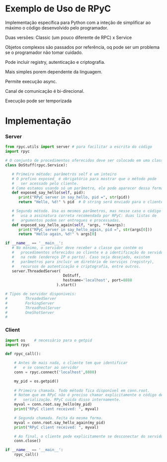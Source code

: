 # Exemplo de Uso de RPyC

Implementação específica para Python com a inteção de simplificar ao máximo o código desenvolvido pelo programador.

Duas versões: Classic (um pouco diferente de RPC) x Service

Objetos complexos são passados por referência, oq pode ser um problema se o programador não tomar cuidado.

Pode incluir registry, autenticação e criptografia.

Mais simples porem dependente da linguagem.

Permite execução async.

Canal de comunicação é bi-direcional.

Execução pode ser temporizada

# Implementação

### Server
```Python
from rpyc.utils import server # para facilitar a escrita do código
import rpyc

# O conjunto de procedimentos oferecidos deve ser colocado em uma classe
class DoStuff(rpyc.Service):

   # Primeiro método: parâmetros self e um inteiro
   # O prefixo exposed_ é obrigatório para mostrar que o método pode
   #   ser acessado pelo cliente.
   # Como estamos usando só um parâmetro, ele pode aparecer dessa forma
   def exposed_say_hello(self, pid):
      print("RPyC server in say_hello, pid =", str(pid))
      return "Hello, %d!" % pid  # O string será enviado para o cliente

   # Segundo método. Usa os mesmos parâmetros, mas nesse caso o código
   #   usa a assinatura correta recomendada por RPyC: duas listas de
   #   argumentos podem ser entregues e processadas.
   def exposed_say_hello_again(self, *args, **kwargs):
      print("RPyC server in say_hello_again, pid =", str(args[0]))
      return "Hello again, %d!" % args[0]

if __name__ == '__main__':
   # No mínimo, o servidor deve receber a classe que contém os
   #   procedimentos oferecidos ao cliente e a identificação do servidor
   #   na rede (endereço IP e porto). Caso seja desejado, existem
   #   parâmetros para incluir um diretório de serviços (registry), 
   #   recursos de autenticação e criptografia, entre outros.
   server.ThreadedServer( 
                          DoStuff,
                          hostname='localhost', port=8888
                       ).start()

# Tipos de servidor disponiveis: 
#        ThreadedServer
#        ForkingServer
#        ThreadPoolServer
#        OneShotServer
#  
```

### Client
```Python
import os    # necessário para o getpid
import rpyc

def rpyc_call():

    # Antes de mais nada, o cliente tem que identificar 
    #   e se conectar ao servidor
    conn = rpyc.connect('localhost',8888)

    my_pid = os.getpid()
    
    # Primeira chamada. Todo método fica disponível em conn.root.
    # Notem que em RPyC não é preciso chamar explicitamente o código de
    #   serialização. RPyC cuida disso internamente.
    myval = conn.root.say_hello(my_pid)
    print("RPyC client received: ", myval)

    # Segunda chamada. Feita da mesma forma.
    myval = conn.root.say_hello_again(my_pid)
    print("RPyC client received: ", myval)

    # Ao final, o cliente pode explicitamente se desconectar do servidor
    conn.close()

if __name__ == '__main__':
    rpyc_call()
```